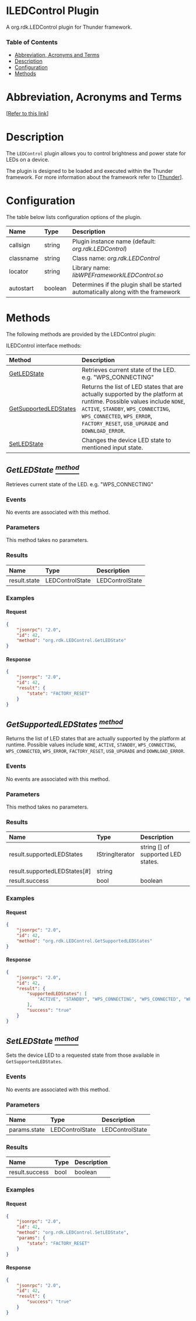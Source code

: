 <!-- Generated automatically, DO NOT EDIT! -->
<a id="head.ILEDControl_Plugin"></a>
# ILEDControl Plugin

A org.rdk.LEDControl plugin for Thunder framework.

### Table of Contents

- [Abbreviation, Acronyms and Terms](#head.Abbreviation,_Acronyms_and_Terms)
- [Description](#head.Description)
- [Configuration](#head.Configuration)
- [Methods](#head.Methods)

<a id="head.Abbreviation,_Acronyms_and_Terms"></a>
# Abbreviation, Acronyms and Terms

[[Refer to this link](userguide/aat.md)]

<a id="head.Description"></a>
# Description

The `LEDControl` plugin allows you to control brightness and power state for LEDs on a device.

The plugin is designed to be loaded and executed within the Thunder framework. For more information about the framework refer to [[Thunder](#ref.Thunder)].

<a id="head.Configuration"></a>
# Configuration

The table below lists configuration options of the plugin.

| Name | Type | Description |
| :-------- | :-------- | :-------- |
| callsign | string | Plugin instance name (default: *org.rdk.LEDControl*) |
| classname | string | Class name: *org.rdk.LEDControl* |
| locator | string | Library name: *libWPEFrameworkILEDControl.so* |
| autostart | boolean | Determines if the plugin shall be started automatically along with the framework |

<a id="head.Methods"></a>
# Methods

The following methods are provided by the LEDControl plugin:

ILEDControl interface methods:

| Method | Description |
| :-------- | :-------- |
| [GetLEDState](#method.GetLEDState) | Retrieves current state of the LED. e.g. "WPS_CONNECTING" |
| [GetSupportedLEDStates](#method.GetSupportedLEDStates) | Returns the list of LED states that are actually supported by the platform at runtime. Possible values include `NONE`, `ACTIVE`, `STANDBY`, `WPS_CONNECTING`, `WPS_CONNECTED`, `WPS_ERROR`, `FACTORY_RESET`, `USB_UPGRADE` and `DOWNLOAD_ERROR`. |
| [SetLEDState](#method.SetLEDState) | Changes the device LED state to mentioned input state. |

<a id="method.GetLEDState"></a>
## *GetLEDState [<sup>method</sup>](#head.Methods)*

Retrieves current state of the LED. e.g. "WPS_CONNECTING"

### Events
No events are associated with this method.
### Parameters
This method takes no parameters.
### Results
| Name | Type | Description |
| :-------- | :-------- | :-------- |
| result.state | LEDControlState | LEDControlState |

### Examples


#### Request

```json
{
    "jsonrpc": "2.0",
    "id": 42,
    "method": "org.rdk.LEDControl.GetLEDState"
}
```

#### Response

```json
{
    "jsonrpc": "2.0",
    "id": 42,
    "result": {
        "state": "FACTORY_RESET"
    }
}
```
<a id="method.GetSupportedLEDStates"></a>
## *GetSupportedLEDStates [<sup>method</sup>](#head.Methods)*

Returns the list of LED states that are actually supported by the platform at runtime. Possible values include `NONE`, `ACTIVE`, `STANDBY`, `WPS_CONNECTING`, `WPS_CONNECTED`, `WPS_ERROR`, `FACTORY_RESET`, `USB_UPGRADE` and `DOWNLOAD_ERROR`.

### Events
No events are associated with this method.
### Parameters
This method takes no parameters.
### Results
| Name | Type | Description |
| :-------- | :-------- | :-------- |
| result.supportedLEDStates | IStringIterator | string [] of supported LED states.  |
| result.supportedLEDStates[#] | string |  |
| result.success | bool | boolean |

### Examples


#### Request

```json
{
    "jsonrpc": "2.0",
    "id": 42,
    "method": "org.rdk.LEDControl.GetSupportedLEDStates"
}
```

#### Response

```json
{
    "jsonrpc": "2.0",
    "id": 42,
    "result": {
        "supportedLEDStates": [
            "ACTIVE", "STANDBY", "WPS_CONNECTING", "WPS_CONNECTED", "WPS_ERROR", "FACTORY_RESET", "USB_UPGRADE", "DOWNLOAD_ERROR"
        ],
        "success": "true"
    }
}
```
<a id="method.SetLEDState"></a>
## *SetLEDState [<sup>method</sup>](#head.Methods)*

Sets the device LED to a requested state from those available in `GetSupportedLEDStates`.

### Events
No events are associated with this method.
### Parameters
| Name | Type | Description |
| :-------- | :-------- | :-------- |
| params.state | LEDControlState | LEDControlState |
### Results
| Name | Type | Description |
| :-------- | :-------- | :-------- |
| result.success | bool | boolean |

### Examples


#### Request

```json
{
    "jsonrpc": "2.0",
    "id": 42,
    "method": "org.rdk.LEDControl.SetLEDState",
    "params": {
        "state": "FACTORY_RESET"
    }
}
```

#### Response

```json
{
    "jsonrpc": "2.0",
    "id": 42,
    "result": {
        "success": "true"
    }
}
```
